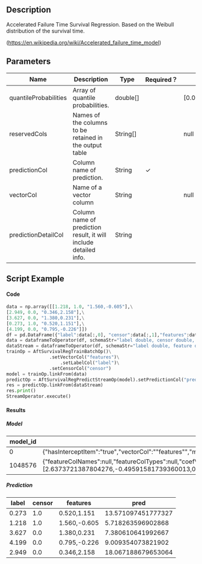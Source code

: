 ## Description
Accelerated Failure Time Survival Regression.
 Based on the Weibull distribution of the survival time.
 
 (https://en.wikipedia.org/wiki/Accelerated_failure_time_model)

## Parameters
| Name | Description | Type | Required？ | Default Value |
| --- | --- | --- | --- | --- |
| quantileProbabilities | Array of quantile probabilities. | double[] |  | [0.01,0.05,0.1,0.25,0.5,0.75,0.9,0.95,0.99] |
| reservedCols | Names of the columns to be retained in the output table | String[] |  | null |
| predictionCol | Column name of prediction. | String | ✓ |  |
| vectorCol | Name of a vector column | String |  | null |
| predictionDetailCol | Column name of prediction result, it will include detailed info. | String |  |  |


## Script Example
#### Code
```python
data = np.array([[1.218, 1.0, "1.560,-0.605"],\
[2.949, 0.0, "0.346,2.158"],\
[3.627, 0.0, "1.380,0.231"],\
[0.273, 1.0, "0.520,1.151"],\
[4.199, 0.0, "0.795,-0.226"]])
df = pd.DataFrame({"label":data[:,0], "censor":data[:,1],"features":data[:,2]})
data = dataframeToOperator(df, schemaStr="label double, censor double, features string",op_type="batch")
dataStream = dataframeToOperator(df, schemaStr="label double, feature double",op_type="stream")
trainOp = AftSurvivalRegTrainBatchOp()\
				.setVectorCol("features")\
					.setLabelCol("label")\
				.setCensorCol("censor")
model = trainOp.linkFrom(data)
predictOp = AftSurvivalRegPredictStreamOp(model).setPredictionCol("pred")
res = predictOp.linkFrom(dataStream)
res.print()
StreamOperator.execute()
```

#### Results
##### Model

| model_id   | model_info | label_value |
| --- | --- | --- |
| 0          | {"hasInterceptItem":"true","vectorCol":"\"features\"","modelName":"\"AFTSurvivalRegTrainBatchOp\"","labelCol":null,"linearModelType":"\"AFT\"","vectorSize":"3"} | NULL        |
| 1048576    | {"featureColNames":null,"featureColTypes":null,"coefVector":{"data":[2.6373721387804276,-0.49591581739360013,0.19847648151323818,1.5469720551612485]},"coefVectors":null} | NULL        |

##### Prediction
| label      | censor     | features   | pred       |
| --- | --- | --- | --- |
| 0.273      | 1.0        | 0.520,1.151 | 13.571097451777327 |
| 1.218      | 1.0        | 1.560,-0.605 | 5.718263596902868 |
| 3.627      | 0.0        | 1.380,0.231 | 7.380610641992667 |
| 4.199      | 0.0        | 0.795,-0.226 | 9.009354073821902 |
| 2.949      | 0.0        | 0.346,2.158 | 18.067188679653064 |
